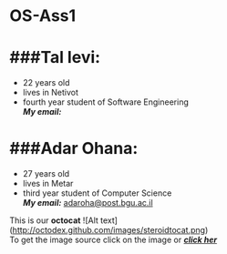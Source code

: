 OS-Ass1
=======

###Tal levi:
============
- 22 years old  
- lives in Netivot  
- fourth year student of Software Engineering  
__*My email:*__  

###Adar Ohana:
==============
* 27 years old  
* lives in Metar  
* third year student of Computer Science  
__*My email:*__ adaroha@post.bgu.ac.il

This is our __octocat__ ![Alt text] (http://octodex.github.com/images/steroidtocat.png)   
To get the image source click on the image or ___[click her](http://octodex.github.com/steroidtocat)___

